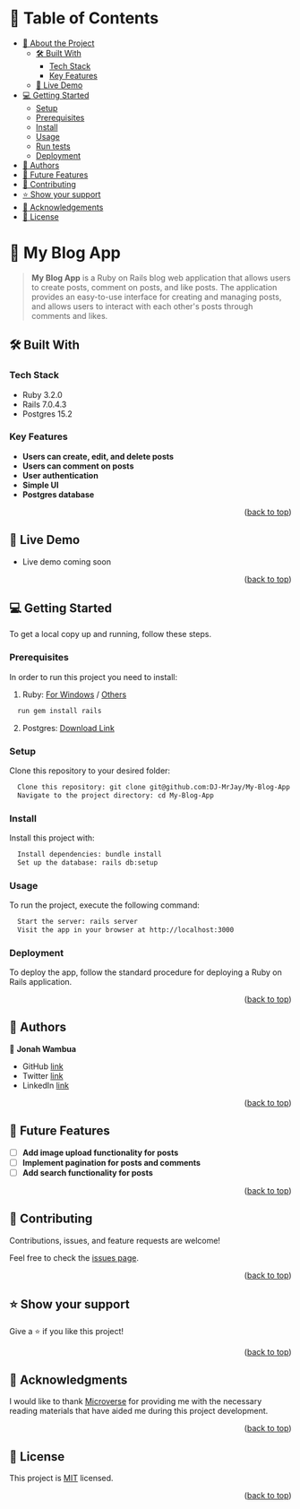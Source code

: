 <a name="readme-top"></a>

<!-- TABLE OF CONTENTS -->

# 📗 Table of Contents

- [📖 About the Project](#about-project)
  - [🛠 Built With](#built-with)
    - [Tech Stack](#tech-stack)
    - [Key Features](#key-features)
  - [🚀 Live Demo](#live-demo)
- [💻 Getting Started](#getting-started)
  - [Setup](#setup)
  - [Prerequisites](#prerequisites)
  - [Install](#install)
  - [Usage](#usage)
  - [Run tests](#run-tests)
  - [Deployment](#triangular_flag_on_post-deployment)
- [👥 Authors](#authors)
- [🔭 Future Features](#future-features)
- [🤝 Contributing](#contributing)
- [⭐️ Show your support](#support)
- [🙏 Acknowledgements](#acknowledgements)
- [📝 License](#license)

<!-- PROJECT DESCRIPTION -->

# 📖 My Blog App <a name="about-project"></a>

> **My Blog App** is a Ruby on Rails blog web application that allows users to create posts, comment on posts, and like posts. The application provides an easy-to-use interface for creating and managing posts, and allows users to interact with each other's posts through comments and likes.

## 🛠 Built With <a name="built-with"></a>

### Tech Stack <a name="tech-stack"></a>

- Ruby 3.2.0
- Rails 7.0.4.3
- Postgres 15.2

<!-- Features -->

### Key Features <a name="key-features"></a>

- **Users can create, edit, and delete posts**
- **Users can comment on posts**
- **User authentication**
- **Simple UI**
- **Postgres database**

<p align="right">(<a href="#readme-top">back to top</a>)</p>

<!-- LIVE DEMO -->

## 🚀 Live Demo <a name="live-demo"></a>

- Live demo coming soon

<p align="right">(<a href="#readme-top">back to top</a>)</p>

<!-- GETTING STARTED -->

## 💻 Getting Started <a name="getting-started"></a>

To get a local copy up and running, follow these steps.

### Prerequisites

In order to run this project you need to install:

1. Ruby: [For Windows](https://rubyinstaller.org/) / [Others](https://www.ruby-lang.org/en/documentation/installation/)
```sh
  run gem install rails
```
2. Postgres: [Download Link](https://www.postgresql.org/download/)

### Setup

Clone this repository to your desired folder:

```sh
  Clone this repository: git clone git@github.com:DJ-MrJay/My-Blog-App.git
  Navigate to the project directory: cd My-Blog-App
```

### Install

Install this project with:

```sh
  Install dependencies: bundle install
  Set up the database: rails db:setup
```

### Usage

To run the project, execute the following command:

```sh
  Start the server: rails server
  Visit the app in your browser at http://localhost:3000
```

### Deployment

To deploy the app, follow the standard procedure for deploying a Ruby on Rails application.

<p align="right">(<a href="#readme-top">back to top</a>)</p>

<!-- AUTHORS -->

## 👥 Authors <a name="authors"></a>

👤 **Jonah Wambua**

- GitHub [link](https://github.com/DJ-MrJay)
- Twitter [link](https://twitter.com/jonah_wambua)
- LinkedIn [link](https://www.linkedin.com/in/jonah-wambua/)

<p align="right">(<a href="#readme-top">back to top</a>)</p>

<!-- FUTURE FEATURES -->

## 🔭 Future Features <a name="future-features"></a>

- [ ] **Add image upload functionality for posts**
- [ ] **Implement pagination for posts and comments**
- [ ] **Add search functionality for posts**

<p align="right">(<a href="#readme-top">back to top</a>)</p>

<!-- CONTRIBUTING -->

## 🤝 Contributing <a name="contributing"></a>

Contributions, issues, and feature requests are welcome!

Feel free to check the [issues page](../../issues/).

<p align="right">(<a href="#readme-top">back to top</a>)</p>

<!-- SUPPORT -->

## ⭐️ Show your support <a name="support"></a>

Give a ⭐️ if you like this project!

<p align="right">(<a href="#readme-top">back to top</a>)</p>

<!-- ACKNOWLEDGEMENTS -->

## 🙏 Acknowledgments <a name="acknowledgements"></a>

I would like to thank [Microverse](https://www.microverse.org/) for providing me with the necessary reading materials that have aided me during this project development.

<p align="right">(<a href="#readme-top">back to top</a>)</p>

<!-- LICENSE -->

## 📝 License <a name="license"></a>

This project is [MIT](./MIT.md) licensed.

<p align="right">(<a href="#readme-top">back to top</a>)</p>
